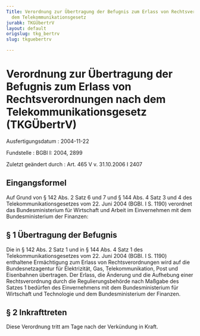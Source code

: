 ```yaml
---
Title: Verordnung zur Übertragung der Befugnis zum Erlass von Rechtsverordnungen nach
  dem Telekommunikationsgesetz
jurabk: TKGÜbertrV
layout: default
origslug: tkg_bertrv
slug: tkguebertrv

---
```


# Verordnung zur Übertragung der Befugnis zum Erlass von Rechtsverordnungen nach dem Telekommunikationsgesetz (TKGÜbertrV)

Ausfertigungsdatum
:   2004-11-22

Fundstelle
:   BGBl I: 2004, 2899

Zuletzt geändert durch
:   Art. 465 V v. 31.10.2006 I 2407

## Eingangsformel

Auf Grund von § 142 Abs. 2 Satz 6 und 7 und § 144 Abs. 4 Satz 3 und 4
des Telekommunikationsgesetzes vom 22. Juni 2004 (BGBl. I S. 1190)
verordnet das Bundesministerium für Wirtschaft und Arbeit im
Einvernehmen mit dem Bundesministerium der Finanzen:

## § 1 Übertragung der Befugnis

Die in § 142 Abs. 2 Satz 1 und in § 144 Abs. 4 Satz 1 des
Telekommunikationsgesetzes vom 22. Juni 2004 (BGBl. I S. 1190)
enthaltene Ermächtigung zum Erlass von Rechtsverordnungen wird auf die
Bundesnetzagentur für Elektrizität, Gas, Telekommunikation, Post und
Eisenbahnen übertragen. Der Erlass, die Änderung und die Aufhebung
einer Rechtsverordnung durch die Regulierungsbehörde nach Maßgabe des
Satzes 1 bedürfen des Einvernehmens mit dem Bundesministerium für
Wirtschaft und Technologie und dem Bundesministerium der Finanzen.

## § 2 Inkrafttreten

Diese Verordnung tritt am Tage nach der Verkündung in Kraft.

